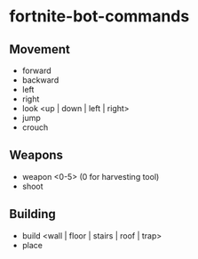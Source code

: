 # fortnite-bot-commands

## Movement
- forward
- backward
- left
- right
- look <up | down | left | right>
- jump
- crouch

## Weapons
- weapon <0-5> (0 for harvesting tool)
- shoot

## Building
- build <wall | floor | stairs | roof | trap>
- place
